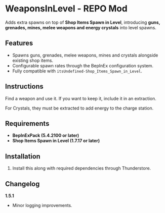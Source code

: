 # WeaponsInLevel - REPO Mod

Adds extra spawns on top of **Shop Items Spawn in Level**, introducing **guns, grenades, mines, melee weapons and energy crystals** into level spawns.

## Features
- Spawns guns, grenades, melee weapons, mines and crystals alongside existing shop items.
- Configurable spawn rates through the BepInEx configuration system.
- Fully compatible with `itsUndefined-Shop_Items_Spawn_in_Level`.

## Instructions

Find a weapon and use it. If you want to keep it, include it in an extraction.

For Crystals, they must be extracted to add energy to the charge station.

## Requirements
- **BepInExPack (5.4.2100 or later)**
- **Shop Items Spawn in Level (1.7.17 or later)**

## Installation
1. Install this along with required dependencies through Thunderstore.

## Changelog
**1.5.1**
- Minor logging improvements.
